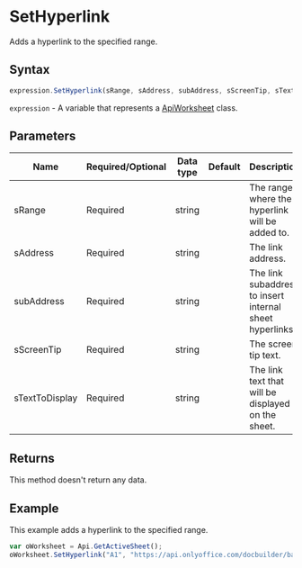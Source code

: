 # SetHyperlink

Adds a hyperlink to the specified range.

## Syntax

```javascript
expression.SetHyperlink(sRange, sAddress, subAddress, sScreenTip, sTextToDisplay);
```

`expression` - A variable that represents a [ApiWorksheet](../ApiWorksheet.md) class.

## Parameters

| **Name** | **Required/Optional** | **Data type** | **Default** | **Description** |
| ------------- | ------------- | ------------- | ------------- | ------------- |
| sRange | Required | string |  | The range where the hyperlink will be added to. |
| sAddress | Required | string |  | The link address. |
| subAddress | Required | string |  | The link subaddress to insert internal sheet hyperlinks. |
| sScreenTip | Required | string |  | The screen tip text. |
| sTextToDisplay | Required | string |  | The link text that will be displayed on the sheet. |

## Returns

This method doesn't return any data.

## Example

This example adds a hyperlink to the specified range.

```javascript
var oWorksheet = Api.GetActiveSheet();
oWorksheet.SetHyperlink("A1", "https://api.onlyoffice.com/docbuilder/basic", "Api ONLYOFFICE", "ONLYOFFICE for developers");
```

